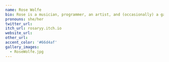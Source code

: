 ```yaml
---
name: Rose Wolfe
bio: Rose is a musician, programmer, an artist, and (occasionally) a game developer.
pronouns: she/her
twitter_url: 
itch_url: rosaryy.itch.io
website_url: 
other_url: 
accent_color: '#66d4af'
gallery_images:
  - RoseWolfe.jpg
---
```

